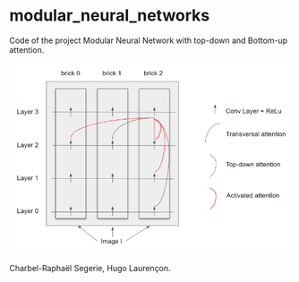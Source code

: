 # modular_neural_networks

Code of the project Modular Neural Network with top-down and Bottom-up attention.

![achitecture of our Neural Network](architecture.PNG)


Charbel-Raphaël Segerie, Hugo Laurençon.

